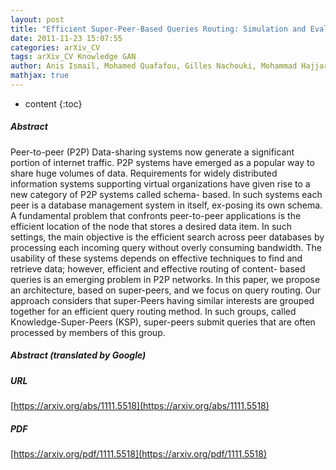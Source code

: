 ```yaml
---
layout: post
title: "Efficient Super-Peer-Based Queries Routing: Simulation and Evaluation"
date: 2011-11-23 15:07:55
categories: arXiv_CV
tags: arXiv_CV Knowledge GAN
author: Anis Ismail, Mohamed Quafafou, Gilles Nachouki, Mohammad Hajjar
mathjax: true
---
```


* content
{:toc}

##### Abstract
Peer-to-peer (P2P) Data-sharing systems now generate a significant portion of internet traffic. P2P systems have emerged as a popular way to share huge volumes of data. Requirements for widely distributed information systems supporting virtual organizations have given rise to a new category of P2P systems called schema- based. In such systems each peer is a database management system in itself, ex-posing its own schema. A fundamental problem that confronts peer-to-peer applications is the efficient location of the node that stores a desired data item. In such settings, the main objective is the efficient search across peer databases by processing each incoming query without overly consuming bandwidth. The usability of these systems depends on effective techniques to find and retrieve data; however, efficient and effective routing of content- based queries is an emerging problem in P2P networks. In this paper, we propose an architecture, based on super-peers, and we focus on query routing. Our approach considers that super-Peers having similar interests are grouped together for an efficient query routing method. In such groups, called Knowledge-Super-Peers (KSP), super-peers submit queries that are often processed by members of this group.

##### Abstract (translated by Google)


##### URL
[https://arxiv.org/abs/1111.5518](https://arxiv.org/abs/1111.5518)

##### PDF
[https://arxiv.org/pdf/1111.5518](https://arxiv.org/pdf/1111.5518)

